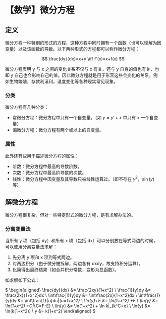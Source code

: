 # 【数学】微分方程

## 定义

微分方程一种特别的形式的方程，这种方程中同时拥有一个函数（也可以理解为因变量）以及该函数的导数。以下两种形式的方程都可以称作微分方程：

$$
\frac{dy}{dx}=x+y \iff f'(x)=x+f(x)
$$

微分方程表明 y 与 x 之间的变化关系不仅与 x 有关，还与 y 自身的值也有关，也即 y 自己也会影响自己的值。因此微分方程就是用于形容这些会变化的关系，例如生物繁殖，存款利滚利，温度变化等各种现实常见现象。

### 分类

微分方程有几种分类：

- 常微分方程：微分方程中只有一个自变量。（如 $y=y'+x$ 中只有 x 一个自变量）
- 偏微分方程：微分方程有两个或以上的自变量。

### 属性

此外还有些用于描述微分方程的属性：

- 阶数：微分方程中最高的导数阶数。
- 次数：微分方程中最高阶导数的次数。
- 线性：微分方程中因变量及其导数只被线性运算过。（即不存在 $y^2$，$\sin(y)$ 等）

## 解微分方程

微分方程很复杂，但对一些特定形式的微分方程，是有求解办法的。

### 分离变量法

当所有 y 项（包括 dy）和所有 x 项（包括 dx）可以分别放在等式两边的时候，可以使用分离变量法求解：

1. 先分离 y 项和 x 项到等式两边。
2. 对两边积分（由于微分被拆解，两边各有 dxdy，故支持积分运算）。
3. 化简得出最终结果（如合并积分常数，变形为显函数）。

如求解如下公式：

$
\begin{aligned}
\frac{dy}{dx} &= \frac{2xy}{1+x^2} \\
\frac{1}{y}dy &= \frac{2x}{1+x^2}dx  \\
\int\frac{1}{y}dy &= \int\frac{2x}{1+x^2}dx  \\
\int\frac{1}{y}dy &= \int\frac{1}{u}du|_{u=1+x^2}  \\
\ln{y}+E &= \ln(1+x^2) +F  \\
\ln{y} &= \ln(1+x^2) +C|_{C=F-E}  \\
\ln{y} &= \ln(1+x^2) + \ln k|_{k^C=e}  \\
\ln{y} &= \ln(k(1+x^2))   \\
y &= k(1+x^2)
\end{aligned}
$
